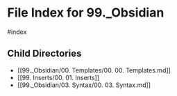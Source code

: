# File Index for 99._Obsidian
#index

## Child Directories

- [[99._Obsidian/00. Templates/00. 00. Templates.md]]
- [[99. Inserts/00. 01. Inserts]]
- [[99._Obsidian/03. Syntax/00. 03. Syntax.md]]

